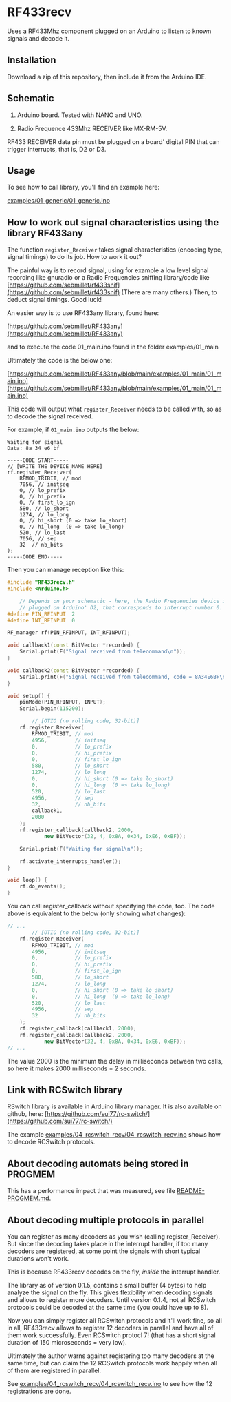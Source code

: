 RF433recv
=========

Uses a RF433Mhz component plugged on an Arduino to listen to known signals and
decode it.


Installation
------------

Download a zip of this repository, then include it from the Arduino IDE.


Schematic
---------

1. Arduino board. Tested with NANO and UNO.

2. Radio Frequence 433Mhz RECEIVER like MX-RM-5V.

RF433 RECEIVER data pin must be plugged on a board' digital PIN that can
trigger interrupts, that is, D2 or D3.


Usage
-----

To see how to call library, you'll find an example here:

[examples/01_generic/01_generic.ino](examples/01_generic/01_generic.ino)


How to work out signal characteristics using the library RF433any
-----------------------------------------------------------------

The function `register_Receiver` takes signal characteristics (encoding type,
signal timings) to do its job. How to work it out?

The painful way is to record signal, using for example a low level signal
recording like gnuradio or a Radio Frequencies sniffing library/code like
[https://github.com/sebmillet/rf433snif](https://github.com/sebmillet/rf433snif)
(There are many others.)
Then, to deduct signal timings. Good luck!

An easier way is to use RF433any library, found here:

[https://github.com/sebmillet/RF433any](https://github.com/sebmillet/RF433any)

and to execute the code 01_main.ino found in the folder
examples/01_main

Ultimately the code is the below one:

[https://github.com/sebmillet/RF433any/blob/main/examples/01_main/01_main.ino](https://github.com/sebmillet/RF433any/blob/main/examples/01_main/01_main.ino)

This code will output what `register_Receiver` needs to be called with, so as
to decode the signal received.

For example, if `01_main.ino` outputs the below:

    Waiting for signal
    Data: 8a 34 e6 bf

    -----CODE START-----
    // [WRITE THE DEVICE NAME HERE]
    rf.register_Receiver(
        RFMOD_TRIBIT, // mod
        7056, // initseq
        0, // lo_prefix
        0, // hi_prefix
        0, // first_lo_ign
        580, // lo_short
        1274, // lo_long
        0, // hi_short (0 => take lo_short)
        0, // hi_long  (0 => take lo_long)
        520, // lo_last
        7056, // sep
        32  // nb_bits
    );
    -----CODE END-----

Then you can manage reception like this:

```c++
#include "RF433recv.h"
#include <Arduino.h>

    // Depends on your schematic - here, the Radio Frequencies device is
    // plugged on Arduino' D2, that corresponds to interrupt number 0.
#define PIN_RFINPUT  2
#define INT_RFINPUT  0

RF_manager rf(PIN_RFINPUT, INT_RFINPUT);

void callback1(const BitVector *recorded) {
    Serial.print(F("Signal received from telecommand\n"));
}

void callback2(const BitVector *recorded) {
    Serial.print(F("Signal received from telecommand, code = 8A34E6BF\n"));
}

void setup() {
    pinMode(PIN_RFINPUT, INPUT);
    Serial.begin(115200);

        // [OTIO (no rolling code, 32-bit)]
    rf.register_Receiver(
        RFMOD_TRIBIT, // mod
        4956,         // initseq
        0,            // lo_prefix
        0,            // hi_prefix
        0,            // first_lo_ign
        580,          // lo_short
        1274,         // lo_long
        0,            // hi_short (0 => take lo_short)
        0,            // hi_long  (0 => take lo_long)
        520,          // lo_last
        4956,         // sep
        32,           // nb_bits
        callback1,
        2000
    );
    rf.register_callback(callback2, 2000,
            new BitVector(32, 4, 0x8A, 0x34, 0xE6, 0xBF));

    Serial.print(F("Waiting for signal\n"));

    rf.activate_interrupts_handler();
}

void loop() {
    rf.do_events();
}
```

You can call register_callback without specifying the code, too. The code above
is equivalent to the below (only showing what changes):

```c++
// ...
        // [OTIO (no rolling code, 32-bit)]
    rf.register_Receiver(
        RFMOD_TRIBIT, // mod
        4956,         // initseq
        0,            // lo_prefix
        0,            // hi_prefix
        0,            // first_lo_ign
        580,          // lo_short
        1274,         // lo_long
        0,            // hi_short (0 => take lo_short)
        0,            // hi_long  (0 => take lo_long)
        520,          // lo_last
        4956,         // sep
        32            // nb_bits
    );
    rf.register_callback(callback1, 2000);
    rf.register_callback(callback2, 2000,
            new BitVector(32, 4, 0x8A, 0x34, 0xE6, 0xBF));
// ...
```

The value 2000 is the minimum the delay in milliseconds between two calls, so
here it makes 2000 milliseconds = 2 seconds.


Link with RCSwitch library
--------------------------

RSwitch library is available in Arduino library manager. It is also available
on github, here:
[https://github.com/sui77/rc-switch/](https://github.com/sui77/rc-switch/)

The example
[examples/04_rcswitch_recv/04_rcswitch_recv.ino](examples/04_rcswitch_recv/04_rcswitch_recv.ino)
shows how to decode RCSwitch protocols.


About decoding automats being stored in PROGMEM
-----------------------------------------------

This has a performance impact that was measured, see file
[README-PROGMEM.md](README-PROGMEM.md).


About decoding multiple protocols in parallel
---------------------------------------------

You can register as many decoders as you wish (calling register_Receiver). But
since the decoding takes place in the interrupt handler, if too many decoders
are registered, at some point the signals with short typical durations won't
work.

This is because RF433recv decodes on the fly, *inside* the interrupt handler.

The library as of version 0.1.5, contains a small buffer (4 bytes) to help
analyze the signal on the fly. This gives flexibility when decoding signals and
allows to register more decoders. Until version 0.1.4, not all RCSwitch
protocols could be decoded at the same time (you could have up to 8).

Now you can simply register all RCSwitch protocols and it'll work fine, so all
in all, RF433recv allows to register 12 decoders in parallel and have all of
them work successfully. Even RCSwitch protocl 7! (that has a short signal
duration of 150 microseconds = very low).

Ultimately the author warns against registering too many decoders at the same
time, but can claim the 12 RCSwitch protocols work happily when all of them are
registered in parallel.

See
[examples/04_rcswitch_recv/04_rcswitch_recv.ino](examples/04_rcswitch_recv/04_rcswitch_recv.ino)
to see how the 12 registrations are done.

